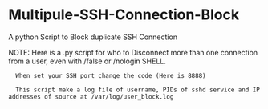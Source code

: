 # Multipule-SSH-Connection-Block
A python Script to Block duplicate SSH Connection

NOTE:
      Here is a .py script for who to Disconnect more than one connection from a user, even with /false or /nologin SHELL.
      
      When set your SSH port change the code (Here is 8888)
      
      This script make a log file of username, PIDs of sshd service and IP addresses of source at /var/log/user_block.log
      
